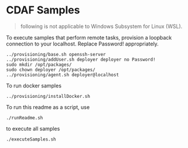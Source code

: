 # CDAF Samples

> following is not applicable to Windows Subsystem for Linux (WSL).

To execute samples that perform remote tasks, provision a loopback connection to your localhost. Replace Password! appropriately.

```
../provisioning/base.sh openssh-server
../provisioning/addUser.sh deployer deployer no Password!
sudo mkdir /opt/packages/
sudo chown deployer /opt/packages/
../provisioning/agent.sh deployer@localhost
```

To run docker samples

    ../provisioning/installDocker.sh

To run this readme as a script, use

    ./runReadme.sh

to execute all samples

    ./executeSamples.sh